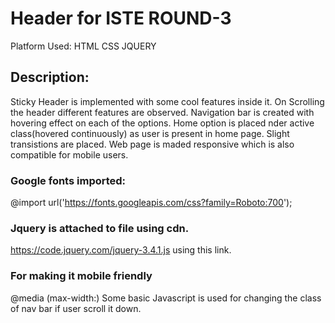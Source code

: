 # Header for ISTE ROUND-3

Platform Used:
HTML
CSS
JQUERY 

## Description:
Sticky Header is implemented with some cool features inside it.
On Scrolling the header different features are observed.
Navigation bar is created with hovering effect on each of the options.
Home option is placed nder active class(hovered continuously) as user is present in home page.
Slight transistions are placed.
Web page is maded responsive which is also compatible for mobile users.

### Google fonts imported:
@import url('https://fonts.googleapis.com/css?family=Roboto:700');

### Jquery is attached to  file using cdn.
https://code.jquery.com/jquery-3.4.1.js using this link.
     
### For making it mobile friendly 
@media (max-width:)
 Some basic Javascript is used for changing the class of nav bar if user scroll it down.

